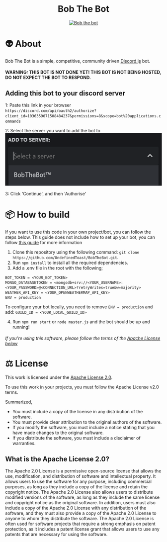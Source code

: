 <div align="center">
	<br />
	<p>
        <p>
        <h1>
        Bob The Bot
        </h1>
		<a href="https://discord.gg/FJ5DMEb8zA"><img src="https://cdn.discordapp.com/avatars/1036359071508484237/bac39af1334b3cec9f8e727efdbc5931.webp?size=256" alt="Bob the bot" /></a>
        </p>
	</p>
</div>

# 👽 About

Bob The Bot is a simple, competitive, community driven [Discord.js](https://github.com/discordjs) bot.

#### WARNING: THIS BOT IS NOT DONE YET! THIS BOT IS NOT BEING HOSTED, DO NOT EXPECT THE BOT TO RESPOND.

## Adding this bot to your discord server

1: Paste this link in your browser <br />
`https://discord.com/api/oauth2/authorize?client_id=1036359071508484237&permissions=8&scope=bot%20applications.commands`

2: Select the server you want to add the bot to <br />
![Image failed to load][serverselect]

3: Click 'Continue', and then 'Authorise'

[serverselect]: docs/step_2.png "Select the server"

# 📦 How to build

If you want to use this code in your own project/bot, you can follow the steps below.
This guide does not include how to set up your bot, you can follow [this guide](https://discordjs.guide/preparations/setting-up-a-bot-application.html#setting-up-a-bot-application) for more information

1. Clone this repository using the following command: `git clone https://github.com/UndefinedToast/BobTheBot.git`.
2. Run `npm install` to install all the required dependencies.
3. Add a .env file in the root with the following;

```
BOT_TOKEN = <YOUR_BOT_TOKEN>
MONGO_DATABASETOKEN = <mongodb+srv://<YOUR_USERNAME>:<YOUR_PASSWORD>@<CONNECTION_URL>?retryWrites=true&w=majority>
WEATHER_API_KEY = <YOUR_OPENWEATHERMAP_API_KEY>
ENV = production
```

To configure your bot locally, you need to remove `ENV = production` and add: `GUILD_ID = <YOUR_LOCAL_GUILD_ID>`

4. Run `npm run start` or `node master.js` and the bot should be up and running!

###### If you're using this software, please follow the terms of the [Apache License below](#%EF%B8%8F-license)

<!--Title start
This template is licensed under the MIT license (https://choosealicense.com/licenses/mit/).
The MIT License is a permissive open-source license that allows you to use this template for any purpose, including commercial purposes, as long as you include a copy of the license and retain the copyright notice. You can also modify and distribute the template, as long as you include the same license and copyright notice as the original template. You are not required to share your modifications or derivative works with others. You are free to use this template in your own projects without any limitations.

NOTE: This template is licensed under the MIT license. The software itselfs under the Apache License V2.0.
Title end-->

<!--Start template-->

# ⚖️ License

This work is licensed under the [Apache License 2.0](https://www.apache.org/licenses/LICENSE-2.0).

<!--Alternatively, you can link it to your LICENSE file-->

To use this work in your projects, you must follow the Apache License v2.0 terms.

Summarized,

- You must include a copy of the license in any distribution of the software.
- You must provide clear attribution to the original authors of the software.
- If you modify the software, you must include a notice stating that you have made changes to the original software.
- If you distribute the software, you must include a disclaimer of warranties.

## What is the Apache License 2.0?

The Apache 2.0 License is a permissive open-source license that allows the use, modification, and distribution of software and intellectual property. It allows users to use the software for any purpose, including commercial purposes, as long as they include a copy of the license and retain the copyright notice. The Apache 2.0 License also allows users to distribute modified versions of the software, as long as they include the same license and copyright notice as the original software. In addition, users must also include a copy of the Apache 2.0 License with any distribution of the software, and they must also provide a copy of the Apache 2.0 License to anyone to whom they distribute the software. The Apache 2.0 License is often used for software projects that require a strong emphasis on patent protection, as it includes a patent license grant that allows users to use any patents that are necessary for using the software.

<!--End template-->
